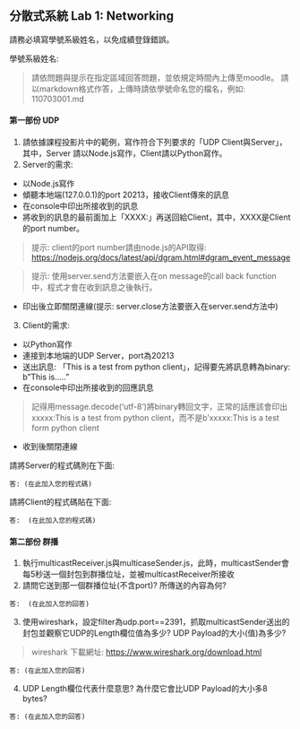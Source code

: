 ## 分散式系統 Lab 1: Networking 

請務必填寫學號系級姓名，以免成績登錄錯誤。

學號系級姓名: 

>請依問題與提示在指定區域回答問題，並依規定時間內上傳至moodle。
>請以markdown格式作答，上傳時請依學號命名您的檔名，例如: 110703001.md

#### 第一部份 UDP 

1. 請依據課程投影片中的範例，寫作符合下列要求的「UDP Client與Server」，其中，Server 請以Node.js寫作，Client請以Python寫作。
2. Server的需求:
  - 以Node.js寫作
  - 傾聽本地端(127.0.0.1)的port 20213，接收Client傳來的訊息 
  - 在console中印出所接收到的訊息 
  - 將收到的訊息的最前面加上「XXXX:」再送回給Client，其中，XXXX是Client的port number。
> 提示: client的port number請由node.js的API取得: https://nodejs.org/docs/latest/api/dgram.html#dgram_event_message 

> 提示: 使用server.send方法要嵌入在on message的call back function中，程式才會在收到訊息之後執行。 
  - 印出後立即關閉連線(提示: server.close方法要嵌入在server.send方法中)

3. Client的需求:
  - 以Python寫作 
  - 連接到本地端的UDP Server，port為20213 
  - 送出訊息: 「This is a test from python client」，記得要先將訊息轉為binary: b”This is…..” 
  - 在console中印出所接收到的回應訊息 
  > 記得用message.decode(‘utf-8’)將binary轉回文字，正常的話應該會印出xxxxx:This is a test from python client，而不是b’xxxxx:This is a test form python client
  - 收到後關閉連線

請將Server的程式碼則在下面:

``
答:
(在此加入您的程式碼)
``

請將Client的程式碼貼在下面:
 
``
答: 
(在此加入您的程式碼)
``

#### 第二部份 群播 

1. 執行multicastReceiver.js與multicaseSender.js，此時，multicastSender會每5秒送一個封包到群播位址，並被multicastReceiver所接收
2. 請問它送到那一個群播位址(不含port)? 所傳送的內容為何?
```
答:  (在此加入您的回答)
```
3. 使用wireshark，設定filter為udp.port==2391，抓取multicastSender送出的封包並觀察它UDP的Length欄位值為多少? UDP Payload的大小(值)為多少?
> wireshark 下載網址: https://www.wireshark.org/download.html
```
答: (在此加入您的回答)
```
4. UDP Length欄位代表什麼意思? 為什麼它會比UDP Payload的大小多8 bytes?
 ```
答: (在此加入您的回答)
```
<!-- ![這是一個加入圖檔的語法範例](./nccu.jpg "This is an image") -->

